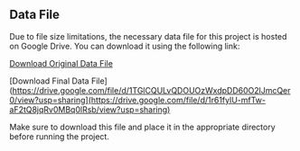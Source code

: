 ## Data File

Due to file size limitations, the necessary data file for this project is hosted on Google Drive. You can download it using the following link:

[Download Original Data File](https://drive.google.com/file/d/1TGlCQULvQDOUOzWxdpDD60O2lJmcQer0/view?usp=sharing)

[Download Final Data File](https://drive.google.com/file/d/1TGlCQULvQDOUOzWxdpDD60O2lJmcQer0/view?usp=sharing](https://drive.google.com/file/d/1r61fylU-mfTw-aF2tQ8jqRv0MBq0lRsb/view?usp=sharing)

Make sure to download this file and place it in the appropriate directory before running the project.



